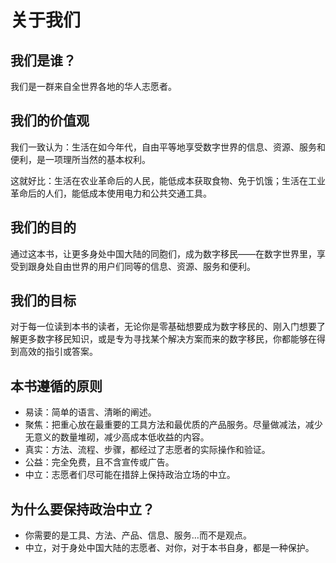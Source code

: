 # 关于我们

## 我们是谁？

我们是一群来自全世界各地的华人志愿者。

## 我们的价值观

我们一致认为：生活在如今年代，自由平等地享受数字世界的信息、资源、服务和便利，是一项理所当然的基本权利。

这就好比：生活在农业革命后的人民，能低成本获取食物、免于饥饿；生活在工业革命后的人们，能低成本使用电力和公共交通工具。

## 我们的目的

通过这本书，让更多身处中国大陆的同胞们，成为数字移民——在数字世界里，享受到跟身处自由世界的用户们同等的信息、资源、服务和便利。

## 我们的目标

对于每一位读到本书的读者，无论你是零基础想要成为数字移民的、刚入门想要了解更多数字移民知识，或是专为寻找某个解决方案而来的数字移民，你都能够在得到高效的指引或答案。

## 本书遵循的原则

- 易读：简单的语言、清晰的阐述。
- 聚焦：把重心放在最重要的工具方法和最优质的产品服务。尽量做减法，减少无意义的数量堆砌，减少高成本低收益的内容。
- 真实：方法、流程、步骤，都经过了志愿者的实际操作和验证。
- 公益：完全免费，且不含宣传或广告。
- 中立：志愿者们尽可能在措辞上保持政治立场的中立。

## 为什么要保持政治中立？

- 你需要的是工具、方法、产品、信息、服务…而不是观点。
- 中立，对于身处中国大陆的志愿者、对你，对于本书自身，都是一种保护。
